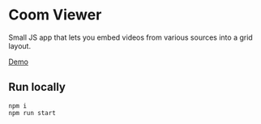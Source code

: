# Coom Viewer

Small JS app that lets you embed videos from various sources into a grid layout.

[Demo](http://voidxtech.github.io/coom-viewer)

## Run locally

```
npm i
npm run start
```